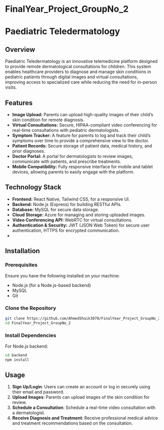 # FinalYear_Project_GroupNo_2
# Paediatric Teledermatology

## Overview

Paediatric Teledermatology is an innovative telemedicine platform designed to provide remote dermatological consultations for children. This system enables healthcare providers to diagnose and manage skin conditions in pediatric patients through digital images and virtual consultations, improving access to specialized care while reducing the need for in-person visits.

## Features

- **Image Upload:** Parents can upload high-quality images of their child’s skin condition for remote diagnosis.
- **Virtual Consultations:** Secure, HIPAA-compliant video conferencing for real-time consultations with pediatric dermatologists.
- **Symptom Tracker:** A feature for parents to log and track their child’s symptoms over time to provide a comprehensive view to the doctor.
- **Patient Records:** Secure storage of patient data, medical history, and prior diagnoses.
- **Doctor Portal:** A portal for dermatologists to review images, communicate with patients, and prescribe treatments.
- **Mobile Compatibility:** Fully responsive interface for mobile and tablet devices, allowing parents to easily engage with the platform.

## Technology Stack

- **Frontend:** React Native, Tailwind CSS, for a responsive UI.
- **Backend:** Node.js (Express) for building RESTful APIs.
- **Database:** MySQL for secure data storage.
- **Cloud Storage:** Azure for managing and storing uploaded images.
- **Video Conferencing API:** WebRTC for virtual consultations.
- **Authentication & Security:** JWT (JSON Web Token) for secure user authentication, HTTPS for encrypted communication.
- 
## Installation

### Prerequisites

Ensure you have the following installed on your machine:

- Node.js (for a Node.js-based backend)
- MySQL
- Git

### Clone the Repository

```bash
git clone https://github.com/AhmedShaik3070/FinalYear_Project_GroupNo_2.git
cd FinalYear_Project_GroupNo_2
```

### Install Dependencies

For Node.js backend:
```bash
cd backend
npm install
```
## Usage

1. **Sign Up/Login**: Users can create an account or log in securely using their email and password.
2. **Upload Images**: Parents can upload images of the skin condition for review.
3. **Schedule a Consultation**: Schedule a real-time video consultation with a dermatologist.
4. **Receive Diagnosis and Treatment**: Receive professional medical advice and treatment recommendations based on the consultation.
